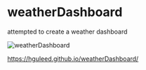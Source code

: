 # weatherDashboard

attempted to create a weather dashboard

![weatherDashboard](https://user-images.githubusercontent.com/91636730/145691882-760ddfc3-c34d-4f04-98d7-8c194e93a7b6.png)

https://hguleed.github.io/weatherDashboard/
